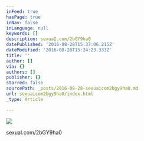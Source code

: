 ```yaml
---
inFeed: true
hasPage: true
inNav: false
inLanguage: null
keywords: []
description: sexuaI.com/2bGY9ha0
datePublished: '2016-08-28T15:37:06.215Z'
dateModified: '2016-08-28T15:24:23.333Z'
title: ''
author: []
via: {}
authors: []
publisher: {}
starred: false
sourcePath: _posts/2016-08-28-sexuaicom2bgy9ha0.md
url: sexuaicom2bgy9ha0/index.html
_type: Article

---
```

![](https://the-grid-user-content.s3-us-west-2.amazonaws.com/4ff42675-11a0-4f43-b51c-db555d5c865c.jpg)

sexuaI.com/2bGY9ha0